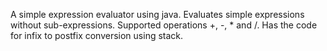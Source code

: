 A simple expression evaluator using java. Evaluates simple expressions without sub-expressions.
Supported operations +, -, * and /.
Has the code for infix to postfix conversion using stack.
